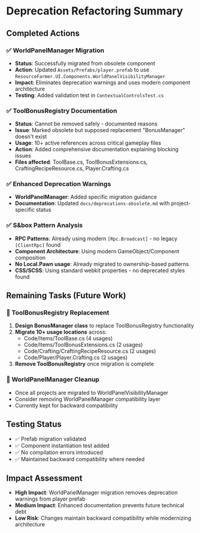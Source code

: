 # Deprecation Refactoring Summary

## Completed Actions

### ✅ WorldPanelManager Migration
- **Status**: Successfully migrated from obsolete component
- **Action**: Updated `Assets/Prefabs/player.prefab` to use `ResourceFarmer.UI.Components.WorldPanelVisibilityManager`
- **Impact**: Eliminates deprecation warnings and uses modern component architecture
- **Testing**: Added validation test in `ContextualControlsTest.cs`

### ✅ ToolBonusRegistry Documentation
- **Status**: Cannot be removed safely - documented reasons
- **Issue**: Marked obsolete but supposed replacement "BonusManager" doesn't exist
- **Usage**: 10+ active references across critical gameplay files
- **Action**: Added comprehensive documentation explaining blocking issues
- **Files affected**: ToolBase.cs, ToolBonusExtensions.cs, CraftingRecipeResource.cs, Player.Crafting.cs

### ✅ Enhanced Deprecation Warnings
- **WorldPanelManager**: Added specific migration guidance
- **Documentation**: Updated `docs/deprecations-obsolete.md` with project-specific status

### ✅ S&box Pattern Analysis
- **RPC Patterns**: Already using modern `[Rpc.Broadcast]` - no legacy `[ClientRpc]` found
- **Component Architecture**: Using modern GameObject/Component composition
- **No Local.Pawn usage**: Already migrated to ownership-based patterns
- **CSS/SCSS**: Using standard webkit properties - no deprecated styles found

## Remaining Tasks (Future Work)

### 🔄 ToolBonusRegistry Replacement
1. **Design BonusManager class** to replace ToolBonusRegistry functionality
2. **Migrate 10+ usage locations** across:
   - Code/Items/ToolBase.cs (4 usages)
   - Code/Items/ToolBonusExtensions.cs (2 usages)  
   - Code/Crafting/CraftingRecipeResource.cs (2 usages)
   - Code/Player/Player.Crafting.cs (2 usages)
3. **Remove ToolBonusRegistry** once migration is complete

### 🔄 WorldPanelManager Cleanup
- Once all projects are migrated to WorldPanelVisibilityManager
- Consider removing WorldPanelManager compatibility layer
- Currently kept for backward compatibility

## Testing Status
- ✅ Prefab migration validated
- ✅ Component instantiation test added
- ✅ No compilation errors introduced
- ✅ Maintained backward compatibility where needed

## Impact Assessment
- **High Impact**: WorldPanelManager migration removes deprecation warnings from player prefab
- **Medium Impact**: Enhanced documentation prevents future technical debt
- **Low Risk**: Changes maintain backward compatibility while modernizing architecture